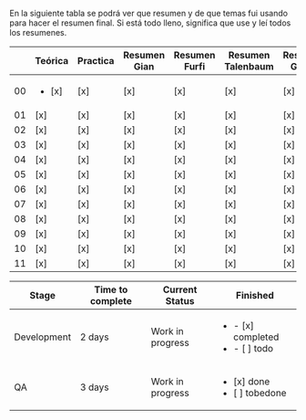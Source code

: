 En la siguiente tabla se podrá ver que resumen y de que temas fui usando para hacer el resumen final. Si está todo lleno, significa que use y leí todos los resumenes.


| |Teórica | Practica | Resumen Gian | Resumen Furfi | Resumen Talenbaum | Resumen Guido | Mis Resumenes |	Preguntas
|---------|----------|--------------|---------------|-------------------|---------------|---------------| ---------------| ---------------|
| 00 | <ul><li>[x] </li> | [x] | [x] | [x] | [x] | [x] | [x] | [x] |
| 01 | [x] | [x] | [x] | [x] | [x] | [x] | [x] | [x] |
| 02 | [x] | [x] | [x] | [x] | [x] | [x] | [x] | [x] |
| 03 | [x] | [x] | [x] | [x] | [x] | [x] | [x] | [x] |
| 04 | [x] | [x] | [x] | [x] | [x] | [x] | [x] | [x] |
| 05 | [x] | [x] | [x] | [x] | [x] | [x] | [x] | [x] |
| 06 | [x] | [x] | [x] | [x] | [x] | [x] | [x] | [x] |
| 07 | [x] | [x] | [x] | [x] | [x] | [x] | [x] | [x] |
| 08 | [x] | [x] | [x] | [x] | [x] | [x] | [x] | [x] |
| 09 | [x] | [x] | [x] | [x] | [x] | [x] | [x] | [x] |
| 10 | [x] | [x] | [x] | [x] | [x] | [x] | [x] | [x] |
| 11 | [x] | [x] | [x] | [x] | [x] | [x] | [x] | [x] |



| Stage      | Time to complete  | Current Status | Finished                       | 
|------------|---------------|----------------|------------------------------------|
| Development| 2 days    | Work in progress | <ul><li>- [x] completed</li><li>- [ ] todo</li></ul>
| QA     |3 days |  Work in progress | <ul><li>[x] done</li><li>[ ] tobedone</li></ul>